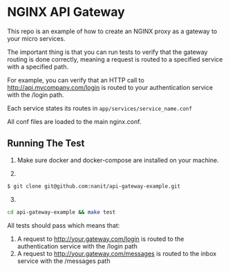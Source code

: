 NGINX API Gateway
=================

This repo is an example of how to create an NGINX proxy as a gateway to your
micro services.

The important thing is that you can run tests to verify that the gateway routing
is done correctly, meaning a request is routed to a specified service with a
specified path.

For example, you can verify that an HTTP call to http://api.mycompany.com/login is
routed to your authentication service with the /login path.

Each service states its routes in `app/services/service_name.conf`

All conf files are loaded to the main nginx.conf.

Running The Test
----------------

1. Make sure docker and docker-compose are installed on your machine.

2.
```bash
$ git clone git@github.com:nanit/api-gateway-example.git
```
3.
```bash
cd api-gateway-example && make test
```

All tests should pass which means that:

1. A request to http://your.gateway.com/login is routed to the authentication service
   with the /login path
2. A request to http://your.gateway.com/messages is routed to the inbox
   service with the /messages path
